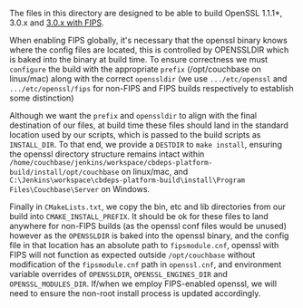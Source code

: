 The files in this directory are designed to be able to build OpenSSL 1.1.1*,
3.0.x and [3.0.x with FIPS](https://www.openssl.org/docs/manmaster/man7/fips_module.html).

When enabling FIPS globally, it's necessary that the openssl binary knows
where the config files are located, this is controlled by OPENSSLDIR which
is baked into the binary at build time. To ensure correctness we must
`configure` the build with the appropriate `prefix` (/opt/couchbase on
linux/mac) along with the correct `openssldir` (we use `.../etc/openssl` and
`.../etc/openssl/fips` for non-FIPS and FIPS builds respectively to establish
some distinction)

Although we want the `prefix` and `openssldir` to align with the final destination
of our files, at build time these files should land in the standard location
used by our scripts, which is passed to the build scripts as `INSTALL_DIR`.
To that end, we provide a `DESTDIR` to `make install`, ensuring the openssl
directory structure remains intact within
`/home/couchbase/jenkins/workspace/cbdeps-platform-build/install/opt/couchbase`
on linux/mac, and
`C:\Jenkins\workspace\cbdeps-platform-build\install\Program Files\Couchbase\Server`
on Windows.

Finally in `CMakeLists.txt`, we copy the bin, etc and lib directories from our
build into `CMAKE_INSTALL_PREFIX`. It should be ok for these files to land
anywhere for non-FIPS builds (as the openssl conf files would be unused)
however as the `OPENSSLDIR` is baked into the openssl binary, and the config
file in that location has an absolute path to `fipsmodule.cnf`, openssl with
FIPS will not function as expected outside `/opt/couchbase` without modification
of the `fipsmodule.cnf` path in `openssl.cnf`, and environment variable overrides
of `OPENSSLDIR`, `OPENSSL_ENGINES_DIR` and `OPENSSL_MODULES_DIR`. If/when we employ
FIPS-enabled openssl, we will need to ensure the non-root install
process is updated accordingly.
